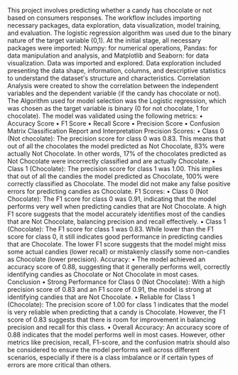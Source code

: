 This project involves predicting whether a candy has chocolate or not based on consumers responses. 
The workflow includes importing necessary packages, data exploration, data visualization, model training, and evaluation. 
The logistic regression algorithm was used due to the binary nature of the target variable (0,1). 
At the initial stage, all necessary packages were imported: Numpy: for numerical operations, Pandas: for data manipulation and analysis, and Matplotlib and Seaborn: for data visualization.
Data was imported and explored. Data exploration included presenting the data shape, information, columns, and descriptive statistics to understand the dataset's structure and 
characteristics. Correlation Analysis were created to show the correlation between the independent variables and the dependent variable (if the candy has chocolate or not). 
The Algorithm used for model selection was the Logistic regression, which was chosen as the target variable is binary (0 for not chocolate, 1 for chocolate). 
The model was validated using the following metrics:
•	Accuracy Score
•	F1 Score
•	Recall Score
•	Precision Score
•	Confusion Matrix
Classification Report and Interpretation
Precision Scores:
•	Class 0 (Not chocolate): The precision score for class 0 was 0.83. This means that out of all the chocolates the model predicted as Not Chocolate, 83% were actually Not Chocolate. 
In other words, 17% of the chocolates predicted as Not Chocolate were incorrectly classified and are actually Chocolate.
•	Class 1 (Chocolate): The precision score for class 1 was 1.00. This implies that out of all the candies the model predicted as Chocolate, 100% were correctly classified as Chocolate.
The model did not make any false positive errors for predicting candies as Chocolate.
F1 Scores:
•	Class 0 (Not Chocolate): The F1 score for class 0 was 0.91, indicating that the model performs very well when predicting candies that are Not Chocolate. 
A high F1 score suggests that the model accurately identifies most of the candies that are Not Chocolate, balancing precision and recall effectively.
•	Class 1 (Chocolate): The F1 score for class 1 was 0.83. While lower than the F1 score for class 0, it still indicates good performance in predicting candies that are Chocolate. 
The lower F1 score suggests that the model might miss some actual candies (lower recall) or mistakenly classify some non-candies as Chocolate (lower precision).
Accuracy:
•	The model achieved an accuracy score of 0.88, suggesting that it generally performs well, correctly identifying candies as Chocolate or Not Chocolate in most cases.
Conclusion
•	Strong Performance for Class 0 (Not Chocolate): With a high precision score of 0.83 and an F1 score of 0.91, the model is strong at identifying candies that are Not Chocolate.
•	Reliable for Class 1 (Chocolate): The precision score of 1.00 for class 1 indicates that the model is very reliable when predicting that a candy is Chocolate. 
However, the F1 score of 0.83 suggests that there is room for improvement in balancing precision and recall for this class.
•	Overall Accuracy: An accuracy score of 0.88 indicates that the model performs well in most cases. However, other metrics like precision, recall, F1-score, 
and the confusion matrix should also be considered to ensure the model performs well across different scenarios, 
especially if there is a class imbalance or if certain types of errors are more critical than others.
